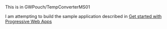 This is in GWPouch/TempConverterMS01

I am attempting to build the sample application described in [Get started with Progressive Web Apps](//learn.microsoft.com/en-us/microsoft-edge/progressive-web-apps-chromium/how-to/)